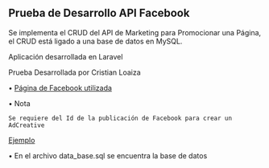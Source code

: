 ## Prueba de Desarrollo API Facebook

Se implementa el CRUD del API de Marketing para Promocionar una Página, el CRUD está ligado a una base de datos en MySQL.

Aplicación desarrollada en Laravel

Prueba Desarrollada por Cristian Loaiza

• <a target="_blank" href="https://www.facebook.com/Andr%C3%A9s-Arias-592692364752928/?__tn__=kC-R&eid=ARAsCQcN275_4MSx90hFJAYInRnka13F3BctOiSyrwx5Oio7y9gMDtLIgXAD60UP-8vbfKXJrXtTbA_r&hc_ref=ARSr30RB-yNIIaBtboJ_qfI0Wd0bOtnfkC0m6AwNfE9lBY78t_c-LoqOCyzk-j5ANm0&fref=nf">
Página de Facebook utilizada
</a>

• Nota

    Se requiere del Id de la publicación de Facebook para crear un AdCreative

<a target="_blank"  href="https://www.facebook.com/592692364752928/photos/a.594977174524447/595049877850510/?type=3&eid=ARAbRKn-XczsnqDa1Y6zNjtO_EGmzqvlG_69sTHhoWHdTFbmPQtcrXX3nej-LscG83vW9BXob1STTjlW&__tn__=EHH-R">
    Ejemplo
</a>

• En el archivo data_base.sql se encuentra la base de datos
